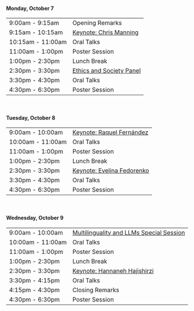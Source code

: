 


#### Monday, October 7



<table>
<tr><td><div class="text-secondary">9:00am - 9:15am</div></td><td>Opening Remarks</td></tr>
<tr><td><div class="text-secondary">9:15am - 10:15am</div></td><td><a href="/Keynotes.html">Keynote: Chris Manning</a></td></tr>
<tr><td><div class="text-secondary">10:15am - 11:00am</div></td><td>Oral Talks</td></tr>
<tr><td><div class="text-secondary">11:00am - 1:00pm</div></td><td>Poster Session</td></tr>
<tr><td><div class="text-secondary">1:00pm - 2:30pm</div></td><td>Lunch Break</td></tr>
<tr><td><div class="text-secondary">2:30pm - 3:30pm</div></td><td><a href="/SpecialSessions.html">Ethics and Society Panel</a></td></tr>
<tr><td><div class="text-secondary">3:30pm - 4:30pm</div></td><td>Oral Talks</td></tr>
<tr><td><div class="text-secondary">4:30pm - 6:30pm</div></td><td>Poster Session</td></tr>
</table>

<br/>

#### Tuesday, October 8

<table>
<tr><td><div class="text-secondary">9:00am - 10:00am</div></td><td><a href="/Keynotes.html">Keynote: Raquel Fernández</a></td></tr>
<tr><td><div class="text-secondary">10:00am - 11:00am</div></td><td>Oral Talks</td></tr>
<tr><td><div class="text-secondary">11:00am - 1:00pm</div></td><td>Poster Session</td></tr>
<tr><td><div class="text-secondary">1:00pm - 2:30pm</div></td><td>Lunch Break</td></tr>
<tr><td><div class="text-secondary">2:30pm - 3:30pm</div></td><td><a href="/Keynotes.html">Keynote: Evelina Fedorenko</a></td></tr>
<tr><td><div class="text-secondary">3:30pm - 4:30pm</div></td><td>Oral Talks</td></tr>
<tr><td><div class="text-secondary">4:30pm - 6:30pm</div></td><td>Poster Session</td></tr>
</table>


<br/>

#### Wednesday, October 9


<table>
<tr><td><div class="text-secondary">9:00am - 10:00am</div></td><td><a href="/SpecialSessions.html">Multilinguality and LLMs Special Session</a></td></tr>
<tr><td><div class="text-secondary">10:00am - 11:00am</div></td><td>Oral Talks</td></tr>
<tr><td><div class="text-secondary">11:00am - 1:00pm</div></td><td>Poster Session</td></tr>
<tr><td><div class="text-secondary">1:00pm - 2:30pm</div></td><td>Lunch Break</td></tr>
<tr><td><div class="text-secondary">2:30pm - 3:30pm</div></td><td><a href="/Keynotes.html">Keynote: Hannaneh Hajishirzi</a></td></tr>
<tr><td><div class="text-secondary">3:30pm - 4:15pm</div></td><td>Oral Talks</td></tr>
<tr><td><div class="text-secondary">4:15pm - 4:30pm</div></td><td>Closing Remarks</td></tr>
<tr><td><div class="text-secondary">4:30pm - 6:30pm</div></td><td>Poster Session</td></tr>
</table>